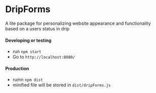 # DripForms
A lite package for personalizing website appearance and functionality based on a users status in drip

#### Developing or testing
- run `npm start`
- Go to `http://localhost:8080/`

#### Production
- rumn `npm dist`
- minified file will be stored in `dist/dripForms.js`
